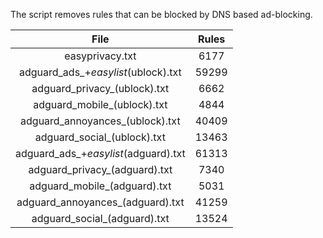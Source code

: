 The script removes rules that can be blocked by DNS based ad-blocking.


| File | Rules |
|:----:|:-----:|
| easyprivacy.txt | 6177 |
| adguard_ads_+_easylist_(ublock).txt | 59299 |
| adguard_privacy_(ublock).txt | 6662 |
| adguard_mobile_(ublock).txt | 4844 |
| adguard_annoyances_(ublock).txt | 40409 |
| adguard_social_(ublock).txt | 13463 |
| adguard_ads_+_easylist_(adguard).txt | 61313 |
| adguard_privacy_(adguard).txt | 7340 |
| adguard_mobile_(adguard).txt | 5031 |
| adguard_annoyances_(adguard).txt | 41259 |
| adguard_social_(adguard).txt | 13524 |